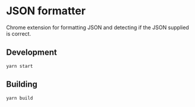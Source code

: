 # JSON formatter

Chrome extension for formatting JSON and detecting if the JSON supplied is correct.

## Development

`yarn start`

## Building

`yarn build`